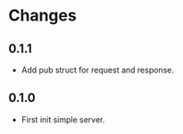 # Changes

## 0.1.1

* Add pub struct for request and response.

## 0.1.0

* First init simple server.